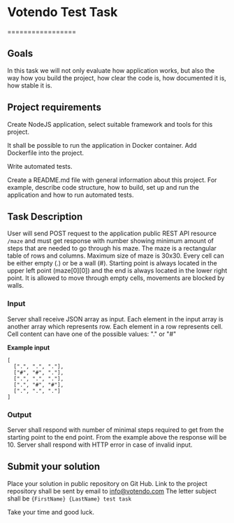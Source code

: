 
# Votendo Test Task
=================

## Goals

In this task we will not only evaluate how application works, but also the way how you build the project,
how clear the code is, how documented it is, how stable it is.

## Project requirements

Create NodeJS application, select suitable framework and tools for this project.

It shall be possible to run the application in Docker container. Add Dockerfile into the project.

Write automated tests.

Create a README.md file with general information about this project.
For example, describe code structure, how to build, set up and run the application and how to run automated tests.

## Task Description

User will send POST request to the application public REST API resource `/maze`
and must get response with number showing minimum amount of steps that are needed to go through his maze.
The maze is a rectangular table of rows and columns. Maximum size of maze is 30x30.
Every cell can be either empty (.) or be a wall (#).
Starting point is always located in the upper left point (maze[0][0]) and the end is always located in the lower right point.
It is allowed to move through empty cells, movements are blocked by walls.

### Input
Server shall receive JSON array as input.
Each element in the input array is another array which represents row.
Each element in a row represents cell.
Cell content can have one of the possible values: "." or "#"

**Example input**

```
[
  [".", ".", "."],
  ["#", "#", "."],
  [".", ".", "."],
  [".", "#", "#"],
  [".", ".", "."]
]
```

### Output
Server shall respond with number of minimal steps required to get from the starting point to the end point.
From the example above the response will be 10.
Server shall respond with HTTP error in case of invalid input.

## Submit your solution

Place your solution in public repository on Git Hub.
Link to the project repository shall be sent by email to info@votendo.com 
The letter subject shall be `{FirstName} {LastName} test task`

Take your time and good luck.